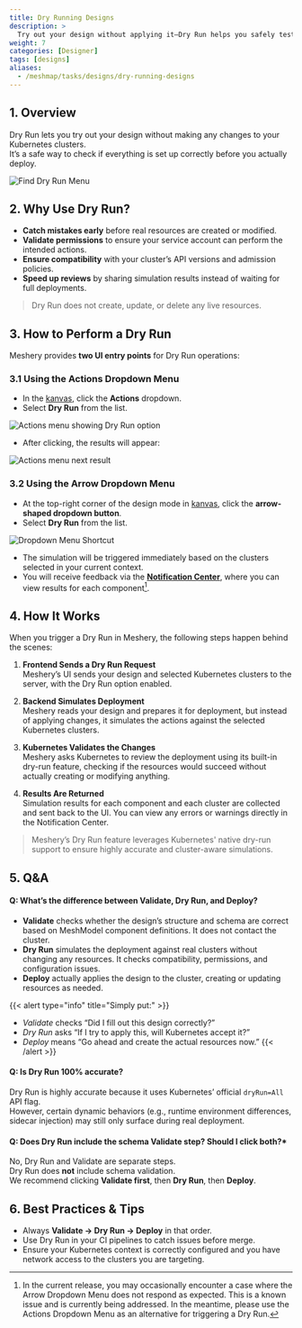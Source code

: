 ```yaml
---
title: Dry Running Designs
description: >
  Try out your design without applying it—Dry Run helps you safely test deployments across one or more clusters.
weight: 7
categories: [Designer]
tags: [designs]
aliases:
  - /meshmap/tasks/designs/dry-running-designs
---
```


## 1. Overview

Dry Run lets you try out your design without making any changes to your Kubernetes clusters.  
It’s a safe way to check if everything is set up correctly before you actually deploy.

![Find Dry Run Menu](/kanvas/tasks/designs/images/find-dry-run-menu.gif)

## 2. Why Use Dry Run?

- **Catch mistakes early** before real resources are created or modified.  
- **Validate permissions** to ensure your service account can perform the intended actions.  
- **Ensure compatibility** with your cluster’s API versions and admission policies.  
- **Speed up reviews** by sharing simulation results instead of waiting for full deployments.  

> Dry Run does not create, update, or delete any live resources.

## 3. How to Perform a Dry Run

Meshery provides **two UI entry points** for Dry Run operations:

### 3.1 Using the Actions Dropdown Menu

- In the [kanvas](https://playground.meshery.io/extension/meshmap), click the **Actions** dropdown.  
- Select **Dry Run** from the list.

![Actions menu showing Dry Run option](/kanvas/tasks/designs/images/actions-dropdown-menu.png)

- After clicking, the results will appear:

![Actions menu next result ](/kanvas/tasks/designs/images/actions-dropdown-result.png)

### 3.2 Using the Arrow Dropdown Menu

- At the top-right corner of the design mode in [kanvas](https://playground.meshery.io/extension/meshmap), click the **arrow-shaped dropdown button**. 
- Select **Dry Run** from the list.

![Dropdown Menu Shortcut](/kanvas/tasks/designs/images/arrow-dropdown-menu.png)

- The simulation will be triggered immediately based on the clusters selected in your current context.
- You will receive feedback via the **[Notification Center](https://docs.meshery.io/guides/infrastructure-management/notification-management)**, where you can view results for each component[^1].

## 4. How It Works

When you trigger a Dry Run in Meshery, the following steps happen behind the scenes:

1. **Frontend Sends a Dry Run Request**  
   Meshery’s UI sends your design and selected Kubernetes clusters to the server, with the Dry Run option enabled.

2. **Backend Simulates Deployment**  
   Meshery reads your design and prepares it for deployment, but instead of applying changes, it simulates the actions against the selected Kubernetes clusters.

3. **Kubernetes Validates the Changes**  
   Meshery asks Kubernetes to review the deployment using its built-in dry-run feature, checking if the resources would succeed without actually creating or modifying anything.

4. **Results Are Returned**  
   Simulation results for each component and each cluster are collected and sent back to the UI. You can view any errors or warnings directly in the Notification Center.

> Meshery’s Dry Run feature leverages Kubernetes' native dry-run support to ensure highly accurate and cluster-aware simulations.

## 5. Q&A

#### Q: What’s the difference between Validate, Dry Run, and Deploy? 
- **Validate** checks whether the design’s structure and schema are correct based on MeshModel component definitions. It does not contact the cluster.  
- **Dry Run** simulates the deployment against real clusters without changing any resources. It checks compatibility, permissions, and configuration issues.  
- **Deploy** actually applies the design to the cluster, creating or updating resources as needed.

{{< alert type="info" title="Simply put:" >}}
- *Validate* checks “Did I fill out this design correctly?”  
- *Dry Run* asks “If I try to apply this, will Kubernetes accept it?”  
- *Deploy* means “Go ahead and create the actual resources now.”
{{< /alert >}}

#### Q: Is Dry Run 100% accurate?
Dry Run is highly accurate because it uses Kubernetes’ official `dryRun=All` API flag.  
However, certain dynamic behaviors (e.g., runtime environment differences, sidecar injection) may still only surface during real deployment.

#### Q: Does Dry Run include the schema Validate step? Should I click both?*  
No, Dry Run and Validate are separate steps.  
Dry Run does **not** include schema validation.  
We recommend clicking **Validate first**, then **Dry Run**, then **Deploy**.

## 6. Best Practices & Tips

- Always **Validate → Dry Run → Deploy** in that order.  
- Use Dry Run in your CI pipelines to catch issues before merge.  
- Ensure your Kubernetes context is correctly configured and you have network access to the clusters you are targeting.  

[^1]: In the current release, you may occasionally encounter a case where the Arrow Dropdown Menu does not respond as expected. This is a known issue and is currently being addressed. In the meantime, please use the Actions Dropdown Menu as an alternative for triggering a Dry Run.